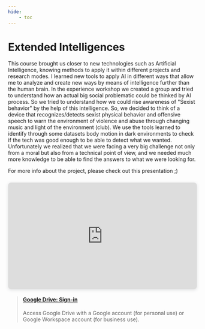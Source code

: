 ```yaml
---
hide:
    - toc
---
```


# Extended Intelligences

This course brought us closer to new technologies such as Artificial Intelligence, knowing methods to apply it within different projects and research modes. I learned new tools to apply AI in different ways that allow me to analyze and create new ways by means of intelligence further than the human brain.
In the experience workshop we created a group and tried to understand how an actual big social problematic could be thinked by AI process. So we tried to understand how we could rise awareness of "Sexist behavior" by the help of this intelligence. So, we decided to think of a device that recognizes/detects sexist physical behavior and offensive speech to warn the environment of violence and abuse through changing music and light of the environment (club). We use the tools learned to identify through some datasets body motion in dark environments to check if the tech was good enough to be able to detect what we wanted. Unfortunately we realized that we were facing a very big challenge not only from a moral but also from a technical point of view, and we needed much more knowledge to be able to find the answers to what we were looking for. 

For more info about the project, please check out this presentation ;)

<div style="position: relative; width: 100%; height: 0; padding-top: 56.2500%;
 padding-bottom: 0; box-shadow: 0 2px 8px 0 rgba(63,69,81,0.16); margin-top: 1.6em; margin-bottom: 0.9em; overflow: hidden;
 border-radius: 8px; will-change: transform;">
  <iframe loading="lazy" style="position: absolute; width: 100%; height: 100%; top: 0; left: 0; border: none; padding: 0;margin: 0;"
    src="https:&#x2F;&#x2F;www.canva.com&#x2F;design&#x2F;DAFUE_cADDY&#x2F;view?embed" allowfullscreen="allowfullscreen" allow="fullscreen">
  </iframe>
</div>
<a href="https:&#x2F;&#x2F;www.canva.com&#x2F;design&#x2F;DAFUE_cADDY&#x2F;view?utm_content=DAFUE_cADDY&amp;utm_campaign=designshare&amp;utm_medium=embeds&amp;utm_source=link" target="_blank" rel="noopener">


<blockquote class="embedly-card"><h4><a href="https://drive.google.com/drive/folders/1hSGxzbOoXMF8lfB1_jN_CL4kFg4pqvyX">Google Drive: Sign-in</a></h4><p>Access Google Drive with a Google account (for personal use) or Google Workspace account (for business use).</p></blockquote>
<script async src="//cdn.embedly.com/widgets/platform.js" charset="UTF-8"></script>